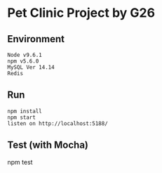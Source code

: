 # Pet Clinic Project by G26

## Environment
```
Node v9.6.1
npm v5.6.0
MySQL Ver 14.14
Redis
```
## Run
```
npm install
npm start
listen on http://localhost:5188/
```
## Test (with Mocha)
npm test